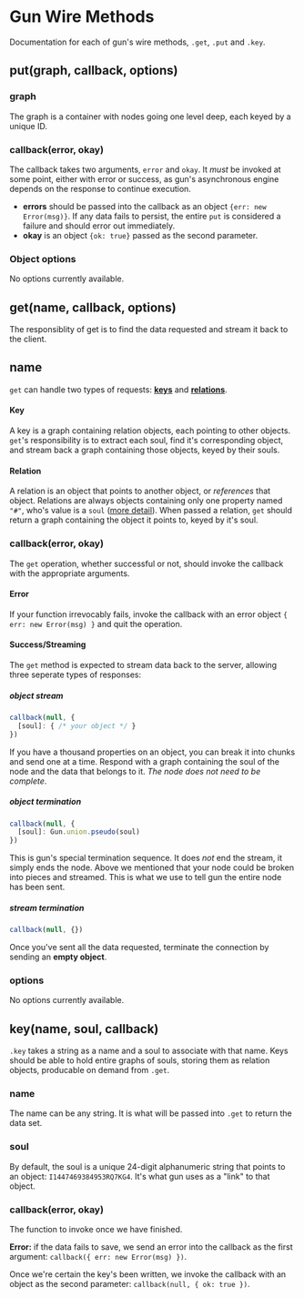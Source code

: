 # Gun Wire Methods

Documentation for each of gun's wire methods, `.get`, `.put` and `.key`.

## put(graph, callback, options)

### graph

The graph is a container with nodes going one level deep, each keyed by a unique ID.

### callback(error, okay)

The callback takes two arguments, `error` and `okay`. It *must* be invoked at some point, either with error or success, as gun's asynchronous engine depends on the response to continue execution.
- **errors** should be passed into the callback as an object `{err: new Error(msg)}`. If any data fails to persist, the entire `put` is considered a failure and should error out immediately.
- **okay** is an object `{ok: true}` passed as the second parameter.

### Object options

No options currently available.

## get(name, callback, options)

The responsiblity of get is to find the data requested and stream it back to the client.

## name

`get` can handle two types of requests: **[keys](#keys)** and **[relations](#relations)**.

#### Key

A key is a graph containing relation objects, each pointing to other objects. `get`'s responsibility is to extract each soul, find it's corresponding object, and stream back a graph containing those objects, keyed by their souls.

#### Relation

A relation is an object that points to another object, or *references* that object. Relations are always objects containing only one property named `"#"`, who's value is a `soul` ([more detail](graph-structure.md)). When passed a relation, `get` should return a graph containing the object it points to, keyed by it's soul.

### callback(error, okay)

The `get` operation, whether successful or not, should invoke the callback with the appropriate arguments.

#### Error

If your function irrevocably fails, invoke the callback with an error object `{ err: new Error(msg) }` and quit the operation.

#### Success/Streaming

The `get` method is expected to stream data back to the server, allowing three seperate types of responses:

##### object stream
```javascript
callback(null, {
  [soul]: { /* your object */ }
})
```
If you have a thousand properties on an object, you can break it into chunks and send one at a time. Respond with a graph containing the soul of the node and the data that belongs to it. *The node does not need to be complete*.

##### object termination
```javascript
callback(null, {
  [soul]: Gun.union.pseudo(soul)
})
```

This is gun's special termination sequence. It does *not* end the stream, it simply ends the node. Above we mentioned that your node could be broken into pieces and streamed. This is what we use to tell gun the entire node has been sent.

##### stream termination
```javascript
callback(null, {})
```

Once you've sent all the data requested, terminate the connection by sending an **empty object**.

### options

No options currently available.

## key(name, soul, callback)

`.key` takes a string as a name and a soul to associate with that name. Keys should be able to hold entire graphs of souls, storing them as relation objects, producable on demand from `.get`.

### name

The name can be any string. It is what will be passed into `.get` to return the data set.

### soul

By default, the soul is a unique 24-digit alphanumeric string that points to an object: `I1447469384953RQ7KG4`. It's what gun uses as a "link" to that object.

### callback(error, okay)

The function to invoke once we have finished.

**Error:** if the data fails to save, we send an error into the callback as the first argument: `callback({ err: new Error(msg) })`.


Once we're certain the key's been written, we invoke the callback with an object as the second parameter: `callback(null, { ok: true })`.

